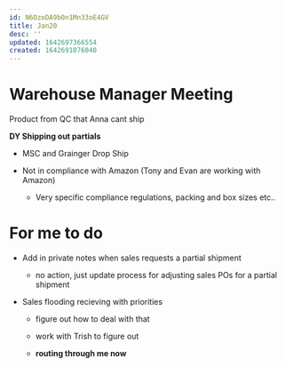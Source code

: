```yaml
---
id: N6OzoDA9b0n1Mn33oE4GV
title: Jan20
desc: ''
updated: 1642697366554
created: 1642691076040
---
```

# Warehouse Manager Meeting
    


Product from QC that Anna cant ship

**DY Shipping out partials**
- MSC and Grainger Drop Ship


- Not in compliance with Amazon (Tony and Evan are working with Amazon)
    - Very specific compliance regulations, packing and box sizes etc..

 

# For me to do

- Add in private notes when sales requests a partial shipment
    - no action, just update process for adjusting sales POs for a partial shipment

- Sales flooding recieving with priorities
    - figure out how to deal with that
    - work with Trish to figure out  

    - **routing through me now**


